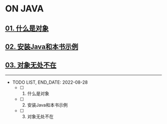 # ON JAVA

## [01. 什么是对象](./01_什么是对象.md)

## [02. 安装Java和本书示例](./01_什么是对象.md)

## [03. 对象无处不在](./01_什么是对象.md)

---

- TODO LIST, END_DATE: 2022-08-28
  - [ ] 01. 什么是对象
  - [ ] 02. 安装Java和本书示例
  - [ ] 03. 对象无处不在

